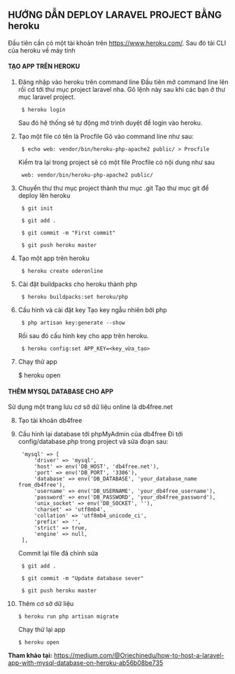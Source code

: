 ## HƯỚNG DẪN DEPLOY LARAVEL PROJECT BẰNG heroku ##

Đầu tiên cần có một tài khoản trên https://www.heroku.com/.
Sau đó tải CLI của heroku về máy tính

#### TẠO APP TRÊN HEROKU


1. Đăng nhập vào heroku trên command line
	Đầu tiên mở command line lên rồi cd tới thư mục project laravel nha.
	Gõ lệnh này sau khi các bạn ở thư mục laravel project.
	
		$ heroku login
	
	Sau đó hệ thống sẽ tự động mở trình duyệt để login vào heroku.

	
2. Tạo một file có tên là Procfile
	Gõ vào command line như sau:
	
		$ echo web: vendor/bin/heroku-php-apache2 public/ > Procfile
	
	Kiểm tra lại trong project sẽ có một file Procfile có nội dung như sau
	
		web: vendor/bin/heroku-php-apache2 public/
	
	
3. Chuyển thư thư mục project thành thư mục .git
	Tạo thư mục git để deploy lên heroku

		$ git init 
		
		$ git add .
		
		$ git commit -m "First commit"
		
		$ git push heroku master

	
4. Tạo một app trên heroku
	
		$ heroku create oderonline
	
	
5. Cài đặt buildpacks cho heroku thành php
	
		$ heroku buildpacks:set heroku/php

	
6. Cấu hình và cài đặt key
	Tạo key ngẫu nhiên bởi php
	
		$ php artisan key:generate --show
	
	Rồi sau đó cấu hình key cho app trên heroku.
	
		$ heroku config:set APP_KEY=<key_vừa_tạo>

	
7. Chạy thử app
	
	$ heroku open
	

#### THÊM MYSQL DATABASE CHO APP
Sử dụng một trang lưu cơ sở dữ liệu online là db4free.net


8. Tạo tài khoản db4free
	

9. Cấu hình lại database tới phpMyAdmin của db4free
Đi tới config/database.php trong project và sửa đoạn sau:
	
	
		'mysql' => [
            'driver' => 'mysql',
            'host' => env('DB_HOST', 'db4free.net'),
            'port' => env('DB_PORT', '3306'),
            'database' => env('DB_DATABASE', 'your_database_name from_db4free'),
            'username' => env('DB_USERNAME', 'your_db4free_username'),
            'password' => env('DB_PASSWORD', 'your_db4free_password'),
            'unix_socket' => env('DB_SOCKET', ''),
            'charset' => 'utf8mb4',
            'collation' => 'utf8mb4_unicode_ci',
            'prefix' => '',
            'strict' => true,
            'engine' => null,
        ],

		
	Commit lại file đã chỉnh sửa
	
		$ git add .
	
		$ git commit -m "Update database sever"
		
		$ git push heroku master


10. Thêm cơ sở dữ liệu
	
		$ heroku run php artisan migrate

	Chạy thử lại app
	
		$ heroku open
	 
		
**Tham khảo tại:** https://medium.com/@Oriechinedu/how-to-host-a-laravel-app-with-mysql-database-on-heroku-ab56b08be735
